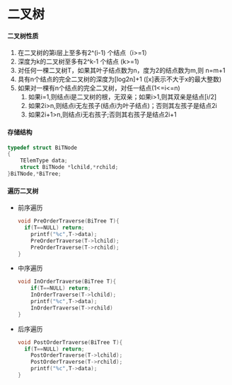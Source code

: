 # 二叉树

#### 二叉树性质

1. 在二叉树的第i层上至多有2^(i-1) 个结点（i>=1）
2. 深度为k的二叉树至多有2^k-1 个结点 (k>=1)
3. 对任何一棵二叉树T，如果其叶子结点数为n，度为2的结点数为m,则 n=m+1
4. 具有n个结点的完全二叉树的深度为[log2n]+1 ([x]表示不大于x的最大整数)
5. 如果对一棵有n个结点的完全二叉树，对任一结点(1<=i<=n)
   1. 如果i=1,则结点i是二叉树的根，无双亲；如果i>1,则其双亲是结点[i/2]
   2. 如果2i>n,则结点i无左孩子(结点i为叶子结点)；否则其左孩子是结点2i
   3. 如果2i+1>n,则结点i无右孩子;否则其右孩子是结点2i+1

#### 存储结构

```c
typedef struct BiTNode
{
	TElemType data;
	struct BiTNode *lchild,*rchild;
}BiTNode,*BiTree;
```

#### 遍历二叉树

* 前序遍历

  ```c
  void PreOrderTraverse(BiTree T){
  	if(T==NULL) return;
      printf("%c",T->data);
      PreOrderTraverse(T->lchild);
      PreOrderTraverse(T->rchild);
  }
  ```

  

* 中序遍历

  ```c
  void InOrderTraverse(BiTree T){
      if(T==NULL) return;
      InOrderTraverse(T->lchild);
      printf("%c",T->data);
      InOrderTraverse(T->rchild)
  }
  ```

  

* 后序遍历

  ```c
  void PostOrderTraverse(BiTree T){
  	if(T==NULL) return;
      PostOrderTraverse(T->lchild);
      PostOrderTraverse(T->rchild);
      printf("%c",T->data);
  }
  ```

  